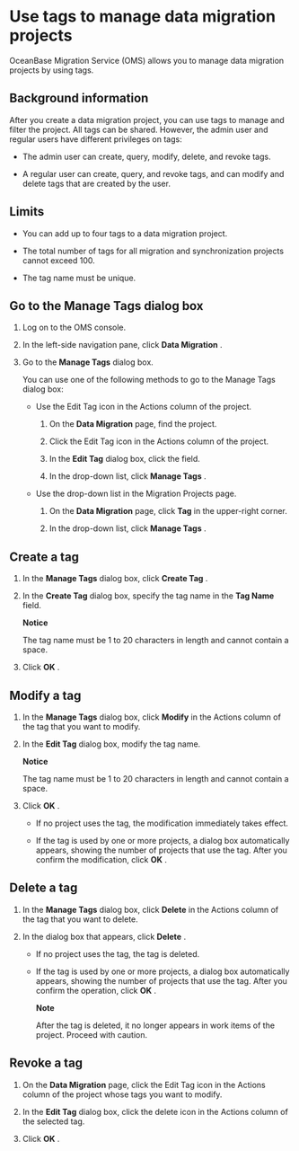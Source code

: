 Use tags to manage data migration projects 
===============================================================

OceanBase Migration Service (OMS) allows you to manage data migration projects by using tags. 

Background information 
-------------------------------------------

After you create a data migration project, you can use tags to manage and filter the project. All tags can be shared. However, the admin user and regular users have different privileges on tags:

* The admin user can create, query, modify, delete, and revoke tags.

  

* A regular user can create, query, and revoke tags, and can modify and delete tags that are created by the user.

  




Limits 
---------------------------

* You can add up to four tags to a data migration project.

  

* The total number of tags for all migration and synchronization projects cannot exceed 100.

  

* The tag name must be unique.

  




Go to the Manage Tags dialog box 
-----------------------------------------------------

1. Log on to the OMS console.

   

2. In the left-side navigation pane, click **Data Migration** .

   

3. Go to the **Manage Tags** dialog box. 

   You can use one of the following methods to go to the Manage Tags dialog box:
   * Use the Edit Tag icon in the Actions column of the project. 

     1. On the **Data Migration** page, find the project.

        
     
     2. Click the Edit Tag icon in the Actions column of the project.

        
     
     3. In the **Edit Tag** dialog box, click the field.

        
     
     4. In the drop-down list, click **Manage Tags** .

        
     

     
   
   * Use the drop-down list in the Migration Projects page. 

     1. On the **Data Migration** page, click **Tag** in the upper-right corner.

        
     
     2. In the drop-down list, click **Manage Tags** .

        
     

     
   

   




Create a tag 
---------------------------------

1. In the **Manage Tags** dialog box, click **Create Tag** .

   

2. In the **Create Tag** dialog box, specify the tag name in the **Tag Name** field. 

   **Notice**

   

   The tag name must be 1 to 20 characters in length and cannot contain a space.
   

3. Click **OK** .

   




Modify a tag 
---------------------------------

1. In the **Manage Tags** dialog box, click **Modify** in the Actions column of the tag that you want to modify.

   

2. In the **Edit Tag** dialog box, modify the tag name. 

   **Notice**

   

   The tag name must be 1 to 20 characters in length and cannot contain a space.
   

3. Click **OK** . 

   * If no project uses the tag, the modification immediately takes effect.

     
   
   * If the tag is used by one or more projects, a dialog box automatically appears, showing the number of projects that use the tag. After you confirm the modification, click **OK** .

     
   

   




Delete a tag 
---------------------------------

1. In the **Manage Tags** dialog box, click **Delete** in the Actions column of the tag that you want to delete.

   

2. In the dialog box that appears, click **Delete** . 

   * If no project uses the tag, the tag is deleted.

     
   
   * If the tag is used by one or more projects, a dialog box automatically appears, showing the number of projects that use the tag. After you confirm the operation, click **OK** . 

     **Note**

     

     After the tag is deleted, it no longer appears in work items of the project. Proceed with caution.
     
   

   




Revoke a tag 
---------------------------------

1. On the **Data Migration** page, click the Edit Tag icon in the Actions column of the project whose tags you want to modify.

   

2. In the **Edit Tag** dialog box, click the delete icon in the Actions column of the selected tag.

   

3. Click **OK** .

   



